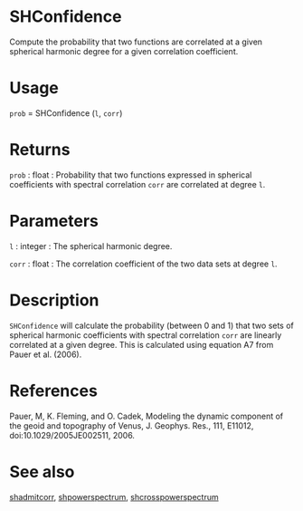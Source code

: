 # SHConfidence

Compute the probability that two functions are correlated at a given spherical harmonic degree for a given correlation coefficient.

# Usage

`prob` = SHConfidence (`l`, `corr`)

# Returns

`prob` : float
:   Probability that two functions expressed in spherical coefficients with spectral correlation `corr` are correlated at degree `l`.

# Parameters

`l` :  integer
:   The spherical harmonic degree.

`corr` : float
:   The correlation coefficient of the two data sets at degree `l`.

# Description

`SHConfidence` will calculate the probability (between 0 and 1) that two sets of spherical harmonic coefficients with spectral correlation `corr` are linearly correlated at a given degree. This is calculated using equation A7 from Pauer et al. (2006).

# References

Pauer, M, K. Fleming, and O. Cadek, Modeling the dynamic component of the geoid and topography of Venus, J. Geophys. Res., 111, E11012, doi:10.1029/2005JE002511, 2006.

# See also

[shadmitcorr](pyshadmitcorr.html), [shpowerspectrum](pyshpowerspectrum.html), [shcrosspowerspectrum](pyshcrosspowerspectrum.html)
